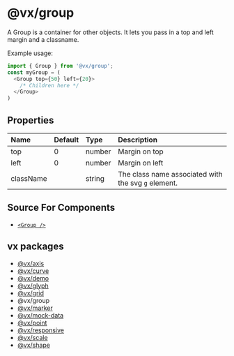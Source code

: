 # @vx/group

A Group is a container for other objects. It lets you pass in a top and left margin and a classname.

Example usage:

```js
import { Group } from '@vx/group';
const myGroup = (
  <Group top={50} left={20}>
    /* Children here */
  </Group>
)
```

## Properties

|   Name    | Default |  Type  |                     Description                     |
|:--------- |:------- |:------ |:--------------------------------------------------- |
| top       | 0       | number | Margin on top                                       |
| left      | 0       | number | Margin on left                                      |
| className |         | string | The class name associated with the svg `g` element. |

## Source For Components
+ [`<Group />`](https://github.com/hshoff/vx/blob/master/packages/vx-group/src/index.js)

## vx packages

- [@vx/axis](https://github.com/hshoff/vx/tree/master/packages/vx-axis)
- [@vx/curve](https://github.com/hshoff/vx/tree/master/packages/vx-curve)
- [@vx/demo](https://github.com/hshoff/vx/tree/master/packages/vx-demo)
- [@vx/glyph](https://github.com/hshoff/vx/tree/master/packages/vx-glyph)
- [@vx/grid](https://github.com/hshoff/vx/tree/master/packages/vx-grid)
- @vx/group
- [@vx/marker](https://github.com/hshoff/vx/tree/master/packages/vx-marker)
- [@vx/mock-data](https://github.com/hshoff/vx/tree/master/packages/vx-mock-data)
- [@vx/point](https://github.com/hshoff/vx/tree/master/packages/vx-point)
- [@vx/responsive](https://github.com/hshoff/vx/tree/master/packages/vx-responsive)
- [@vx/scale](https://github.com/hshoff/vx/tree/master/packages/vx-scale)
- [@vx/shape](https://github.com/hshoff/vx/tree/master/packages/vx-shape)
